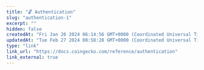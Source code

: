 ```yaml
---
title: "🔓 Authentication"
slug: "authentication-1"
excerpt: ""
hidden: false
createdAt: "Fri Jan 26 2024 06:14:56 GMT+0000 (Coordinated Universal Time)"
updatedAt: "Tue Feb 27 2024 08:58:28 GMT+0000 (Coordinated Universal Time)"
type: "link"
link_url: "https://docs.coingecko.com/reference/authentication"
link_external: true
---
```


